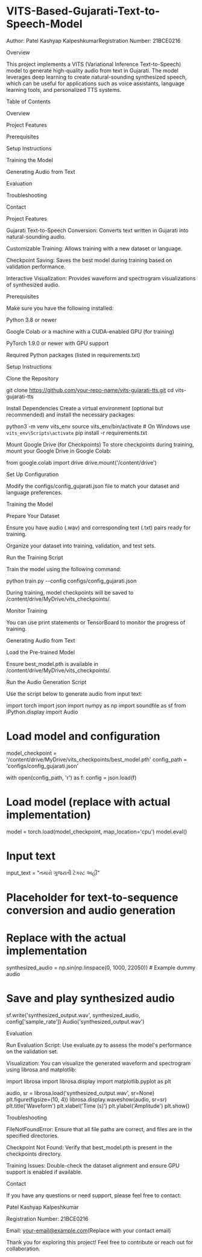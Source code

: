 # VITS-Based-Gujarati-Text-to-Speech-Model

Author: Patel Kashyap KalpeshkumarRegistration Number: 21BCE0216

Overview

This project implements a VITS (Variational Inference Text-to-Speech) model to generate high-quality audio from text in Gujarati. The model leverages deep learning to create natural-sounding synthesized speech, which can be useful for applications such as voice assistants, language learning tools, and personalized TTS systems.

Table of Contents

Overview

Project Features

Prerequisites

Setup Instructions

Training the Model

Generating Audio from Text

Evaluation

Troubleshooting

Contact

Project Features

Gujarati Text-to-Speech Conversion: Converts text written in Gujarati into natural-sounding audio.

Customizable Training: Allows training with a new dataset or language.

Checkpoint Saving: Saves the best model during training based on validation performance.

Interactive Visualization: Provides waveform and spectrogram visualizations of synthesized audio.

Prerequisites

Make sure you have the following installed:

Python 3.8 or newer

Google Colab or a machine with a CUDA-enabled GPU (for training)

PyTorch 1.9.0 or newer with GPU support

Required Python packages (listed in requirements.txt)

Setup Instructions

Clone the Repository

git clone https://github.com/your-repo-name/vits-gujarati-tts.git
cd vits-gujarati-tts

Install Dependencies
Create a virtual environment (optional but recommended) and install the necessary packages:

python3 -m venv vits_env
source vits_env/bin/activate  # On Windows use `vits_env\Scripts\activate`
pip install -r requirements.txt

Mount Google Drive (for Checkpoints)
To store checkpoints during training, mount your Google Drive in Google Colab:

from google.colab import drive
drive.mount('/content/drive')

Set Up Configuration

Modify the configs/config_gujarati.json file to match your dataset and language preferences.

Training the Model

Prepare Your Dataset

Ensure you have audio (.wav) and corresponding text (.txt) pairs ready for training.

Organize your dataset into training, validation, and test sets.

Run the Training Script

Train the model using the following command:

python train.py --config configs/config_gujarati.json

During training, model checkpoints will be saved to /content/drive/MyDrive/vits_checkpoints/.

Monitor Training

You can use print statements or TensorBoard to monitor the progress of training.

Generating Audio from Text

Load the Pre-trained Model

Ensure best_model.pth is available in /content/drive/MyDrive/vits_checkpoints/.

Run the Audio Generation Script

Use the script below to generate audio from input text:

import torch
import json
import numpy as np
import soundfile as sf
from IPython.display import Audio

# Load model and configuration
model_checkpoint = '/content/drive/MyDrive/vits_checkpoints/best_model.pth'
config_path = 'configs/config_gujarati.json'

with open(config_path, 'r') as f:
    config = json.load(f)

# Load model (replace with actual implementation)
model = torch.load(model_checkpoint, map_location='cpu')
model.eval()

# Input text
input_text = "તમારો ગુજરાતી ટેક્સ્ટ અહીં"
# Placeholder for text-to-sequence conversion and audio generation
# Replace with the actual implementation
synthesized_audio = np.sin(np.linspace(0, 1000, 22050))  # Example dummy audio

# Save and play synthesized audio
sf.write('synthesized_output.wav', synthesized_audio, config['sample_rate'])
Audio('synthesized_output.wav')

Evaluation

Run Evaluation Script: Use evaluate.py to assess the model's performance on the validation set.

Visualization: You can visualize the generated waveform and spectrogram using librosa and matplotlib:

import librosa
import librosa.display
import matplotlib.pyplot as plt

audio, sr = librosa.load('synthesized_output.wav', sr=None)
plt.figure(figsize=(10, 4))
librosa.display.waveshow(audio, sr=sr)
plt.title('Waveform')
plt.xlabel('Time (s)')
plt.ylabel('Amplitude')
plt.show()

Troubleshooting

FileNotFoundError: Ensure that all file paths are correct, and files are in the specified directories.

Checkpoint Not Found: Verify that best_model.pth is present in the checkpoints directory.

Training Issues: Double-check the dataset alignment and ensure GPU support is enabled if available.

Contact

If you have any questions or need support, please feel free to contact:

Patel Kashyap Kalpeshkumar

Registration Number: 21BCE0216

Email: your-email@example.com(Replace with your contact email)

Thank you for exploring this project! Feel free to contribute or reach out for collaboration.
